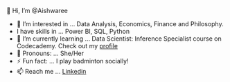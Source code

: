 👋 Hi, I’m @Aishwaree
- 👀 I’m interested in ... Data Analysis, Economics, Finance and Philosophy.
- I have skills in ... Power BI, SQL, Python
- 🌱 I’m currently learning ... Data Scientist: Inference Specialist course on Codecademy. Check out my [profile](https://www.codecademy.com/profiles/aishwaree)
- :slightly_smiling_face: Pronouns: ... She/Her
- :zap: Fun fact: ... I play badminton socially!
- 📫 Reach me ... [Linkedin](https://www.linkedin.com/in/aishwareemahadea)

<!---
Aishwaree/Aishwaree is a ✨ special ✨ repository because its `README.md` (this file) appears on your GitHub profile.
You can click the Preview link to take a look at your changes.
--->
